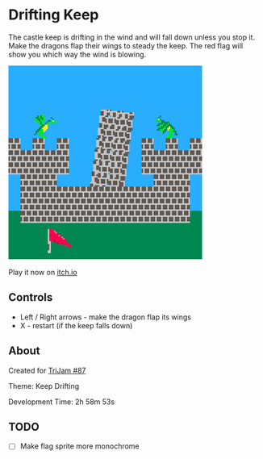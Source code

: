 # Drifting Keep
The castle keep is drifting in the wind and will fall down unless you stop it. Make the dragons flap their wings to steady the keep. The red flag will show you which way the wind is blowing.

[![Castle with dragons perched on either side of tilted tower](screenshots/cover.png)](https://caterpillargames.itch.io/drifting-keep)

Play it now on [itch.io](https://caterpillargames.itch.io/drifting-keep)

## Controls
* Left / Right arrows - make the dragon flap its wings
* X - restart (if the keep falls down)




## About
Created for [TriJam #87](https://itch.io/jam/trijam-87/entries)

Theme: Keep Drifting

Development Time: 2h 58m 53s


## TODO
- [ ] Make flag sprite more monochrome

